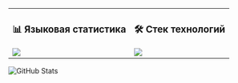 <table>
  <tr>
    <td>

  <h3>📊 Языковая статистика</h3>
      <img src="https://github-readme-stats.vercel.app/api/top-langs/?username=AlexeyZatonsky&layout=pie&theme=dark&hide=shaderlab,hlsl,mathematica,mako,html,css,shell,makefile,jupyter%20notebook,dockerfile,scilab,java,javascript,c,c++&custom_title=Языковая%20статистика" />

  </td>
  <td>

  <h3>🛠️ Стек технологий</h3>
    <img src="https://skillicons.dev/icons?i=fastapi,python,cs,unity,postgres,ts,react" />

  </td>
  </tr>
</table>

![GitHub Stats](https://github-readme-stats.vercel.app/api?username=AlexeyZatonsky&show_icons=true&theme=tokyonight&count_private=true&hide_rank=false)


<!--
**AlexeyZatonsky/AlexeyZatonsky** is a ✨ _special_ ✨ repository because its `README.md` (this file) appears on your GitHub profile.

Here are some ideas to get you started:

- 🔭 I’m currently working on ...
- 🌱 I’m currently learning ...
- 👯 I’m looking to collaborate on ...
- 🤔 I’m looking for help with ...
- 💬 Ask me about ...
- 📫 How to reach me: ...
- 😄 Pronouns: ...
- ⚡ Fun fact: ...
-->
